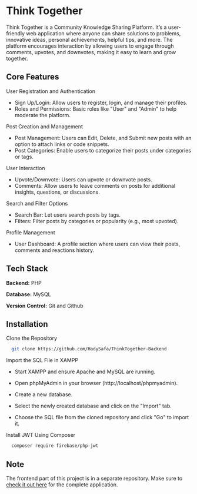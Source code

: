 
# Think Together

Think Together is a Community Knowledge Sharing Platform. It’s a user-friendly web application where anyone can share solutions to problems, innovative ideas, personal achievements, helpful tips, and more. The platform encourages interaction by allowing users to engage through comments, upvotes, and downvotes, making it easy to learn and grow together.
## Core Features

User Registration and Authentication

- Sign Up/Login: Allow users to register, login, and manage their profiles.
- Roles and Permissions: Basic roles like "User" and "Admin" to help moderate the platform.

Post Creation and Management

- Post Management: Users can Edit, Delete, and Submit new posts with an option to attach links or code snippets.
- Post Categories: Enable users to categorize their posts under categories or tags.

User Interaction

- Upvote/Downvote: Users can upvote or downvote posts.
- Comments: Allow users to leave comments on posts for additional insights, questions, or discussions.

Search and Filter Options

- Search Bar: Let users search posts by tags.
- Filters: Filter posts by categories or popularity (e.g., most upvoted).

Profile Management

- User Dashboard: A profile section where users can view their posts, comments and reactions history.
## Tech Stack

**Backend:** PHP

**Database:** MySQL

**Version Control:** Git and Github


## Installation

Clone the Repository

```bash
  git clone https://github.com/HadySafa/ThinkTogether-Backend
```
Import the SQL File in XAMPP

- Start XAMPP and ensure Apache and MySQL are running.

- Open phpMyAdmin in your browser (http://localhost/phpmyadmin).

- Create a new database.

- Select the newly created database and click on the "Import" tab.

- Choose the SQL file from the cloned repository and click "Go" to import it.
    
Install JWT Using Composer

```bash
  composer require firebase/php-jwt
```
## Note

The frontend part of this project is in a separate repository. Make sure to [check it out here](https://your-url-here.com) for the complete application.
